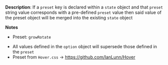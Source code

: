 __Description__: If a `preset` key is declared within a `state` object and that `preset` string value corresponds with a pre-defined `preset` value then said value of the preset object will be merged into the existing `state` object

__Notes__

+ Preset: `growRotate`
- All values defined in the `option` object will supersede those defined in the `preset`
- Preset from `Hover.css` -> https://github.com/IanLunn/Hover
